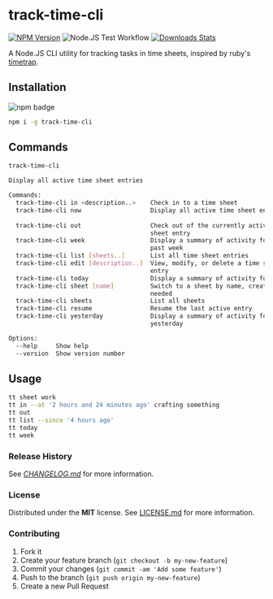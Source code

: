 # track-time-cli

[![NPM Version][npm-image]][npm-url]
![Node.JS Test Workflow](https://github.com/f3rno64/track-time-cli/actions/workflows/nodejs_test.yml/badge.svg)
[![Downloads Stats][npm-downloads]][npm-url]

A Node.JS CLI utility for tracking tasks in time sheets, inspired by ruby's [timetrap](https://github.com/samg/timetrap).

## Installation

![npm badge](https://nodei.co/npm/track-time-cli.png?downloads=true&downloadRank=true&stars=true)

```bash
npm i -g track-time-cli
```

## Commands

```bash
track-time-cli

Display all active time sheet entries

Commands:
  track-time-cli in <description..>    Check in to a time sheet
  track-time-cli now                   Display all active time sheet entries
                                                                       [default]
  track-time-cli out                   Check out of the currently active time
                                       sheet entry
  track-time-cli week                  Display a summary of activity for the
                                       past week
  track-time-cli list [sheets..]       List all time sheet entries
  track-time-cli edit [description..]  View, modify, or delete a time sheet
                                       entry
  track-time-cli today                 Display a summary of activity for today
  track-time-cli sheet [name]          Switch to a sheet by name, creating it if
                                       needed
  track-time-cli sheets                List all sheets
  track-time-cli resume                Resume the last active entry
  track-time-cli yesterday             Display a summary of activity for
                                       yesterday

Options:
  --help     Show help                                                 [boolean]
  --version  Show version number                                       [boolean]
```

## Usage

```bash
tt sheet work
tt in --at '2 hours and 24 minutes ago' crafting something
tt out
tt list --since '4 hours ago'
tt today
tt week
```

### Release History

See *[CHANGELOG.md](CHANGELOG.md)* for more information.

### License

Distributed under the **MIT** license. See [LICENSE.md](LICENSE.md) for more information.

### Contributing

1. Fork it
2. Create your feature branch (`git checkout -b my-new-feature`)
3. Commit your changes (`git commit -am 'Add some feature'`)
4. Push to the branch (`git push origin my-new-feature`)
5. Create a new Pull Request

<!-- Markdown link & img dfn's -->
[npm-image]: https://img.shields.io/npm/v/track-time-cli.svg?style=flat-square
[npm-url]: https://npmjs.org/package/track-time-cli
[npm-downloads]: https://img.shields.io/npm/dm/track-time-cli.svg?style=flat-square
